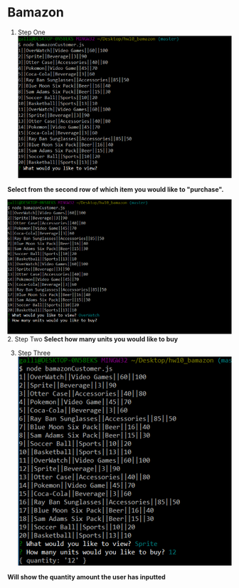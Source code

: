 # Bamazon
1. Step One
![](/bamazon1.jpg)
 
 __Select from the second row of which item you would like to "purchase".__
  

![](/bamazon2.jpg)
2. Step Two
__Select how many units you would like to buy__

3. Step Three
![](/bamazon3.jpg)

__Will show the quantity amount the user has inputted__
